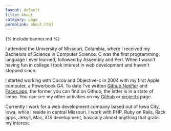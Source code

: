 ```yaml
---
layout: default
title: About
category: page
permalink: about.html
---
```


{% include banner.md %}

I attended the University of Missouri, Columbia, where I received my Bachelors of Science in Computer Science.  C was the first programming language I ever learned, followed by Assembly and Perl.  When I wasn't having fun in college I took interest in web development and haven't stopped since.

I started working with Cocoa and Objective-c in 2004 with my first Apple computer, a Powerbook G4.  To date I've written [Github Notifier](https://github.com/ctshryock/GithubNotifier) and [Faces.app](/faces-app.html), the former you can find on Github, the latter is in a state of limbo.  You can see my other activities on my [Github](http://github.com/ctshryock) or [projects](/projects.html) page.

Currently I work for a web development company based out of Iowa City, Iowa, while I reside in central Missouri.  I work with PHP, Ruby on Rails, Rack apps, Jekyll, Mac, iOS development, basically almost anything that grabs my interest.  

